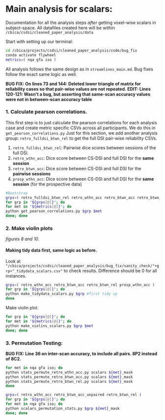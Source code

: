# Main analysis for scalars:
Documentation for all the analysis steps *after* getting voxel-wise scalars in subject-space. All datafiles created here will be within `/cbica/csdsi/cleaned_paper_analysis/data`

Start with setting up our terminal:
```bash
cd /cbica/projects/csdsi/cleaned_paper_analysis/code/bug_fix
conda activate flywheel
metrics=( nqa gfa iso )
```

All analysis follows the same design as in `streamlines_main.md`. Bug fixes follow the exact same logic as well. 

**BUG FIX: On lines 73 and 144: Deleted lower triangle of matrix for reliability cases so that pair-wise values are not repeated.**
**EDIT: Lines 120-121: Wasn't a bug, but asserting that same-scan accuracy values were not in between-scan accuracy table**
### 1. Calculate pearson correlations.
This first step is to just calculate the pearson correlations for each analysis case and create metric specific CSVs across all participants. 
We do this in `get_pearson_correlations.py`
Just for this section, we add another analysis group: `retro_fulldsi_btwn_rel` to get the full DSI pair-wise reliability CSVs. 
1. `retro_fulldsi_btwn_rel`: Pairwise dice scores between sessions of the full DSI. 
1. `retro_wthn_acc`: Dice score between CS-DSI and full DSI for the **same session**
1. `retro_btwn_acc`: Dice score between CS-DSI and full DSI for the **pairwise sessions**
1. `prosp_wthn_acc`: Dice score between CS-DSI and full DSI for the **same session** (for the prospective data)

```bash
#Bootstrap
grps=( retro_fulldsi_btwn_rel retro_wthn_acc retro_btwn_acc retro_btwn_rel prosp_wthn_acc )
for grp in "${grps[@]}"; do
for met in "${metrics[@]}"; do
python get_pearson_correlations.py $grp $met
done; done
```

### 2. Make violin plots 
*figures 8 and 10*.

#### Making tidy data first, same logic as before.
Look at `"/cbica/projects/csdsi/cleaned_paper_analysis/bug_fix/sanity_check/"+grp+"_tidydata_scalars.csv"` to check results. Difference should be 0 for all instances. 
```bash
grps=( retro_wthn_acc retro_btwn_acc retro_btwn_rel prosp_wthn_acc )
for grp in "${grps[@]}"; do
python make_tidydata_scalars.py $grp #first tidy up
done
```

Make violin plot. 
```bash
for grp in "${grps[@]}"; do
for met in "${metrics[@]}"; do
python make_violins_scalars.py $grp $met
done; done
```

### 3. Permutation Testing:
**BUG FIX: Line 36 on inter-scan accuracy, to include all pairs. 8P2 instead of 8C2.**
```bash
for met in nqa gfa iso; do
python stats_permute_retro_wthn_acc.py scalars ${met}_mask
python stats_permute_retro_btwn_acc.py scalars ${met}_mask
python stats_permute_retro_btwn_rel.py scalars ${met}_mask
done

grps=( retro_wthn_acc retro_btwn_acc_unpaired retro_btwn_rel )
for grp in "${grps[@]}"; do
for met in nqa gfa iso; do
python scalars_permutation_stats.py $grp ${met}_mask
done; done
```
